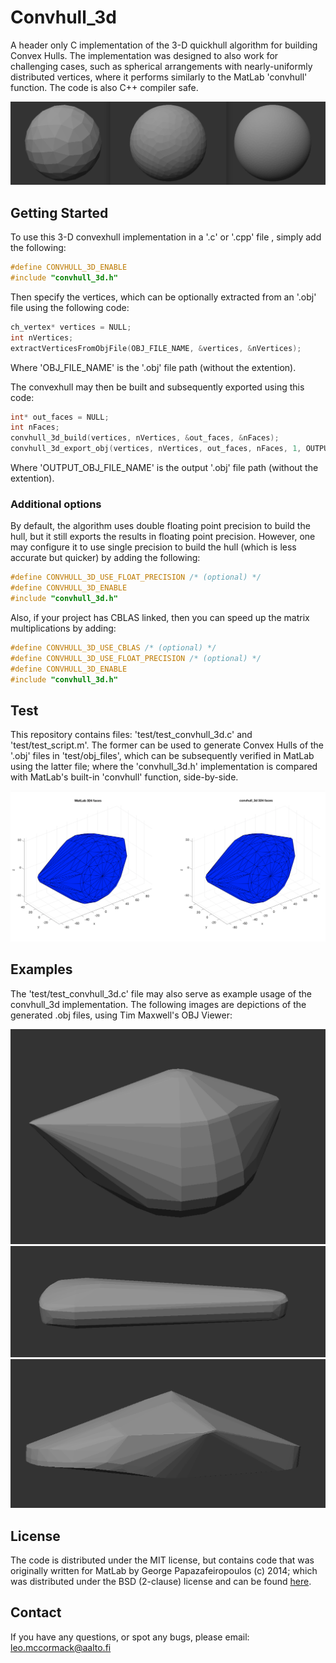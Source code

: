 # Convhull_3d

A header only C implementation of the 3-D quickhull algorithm for building Convex Hulls. The implementation was designed to also work for challenging cases, such as spherical arrangements with nearly-uniformly distributed vertices, where it performs similarly to the MatLab 'convhull' function. The code is also C++ compiler safe.

![](images/sph_tdesigns.png)

## Getting Started

To use this 3-D convexhull implementation in a '.c' or '.cpp' file , simply add the following:

```c
#define CONVHULL_3D_ENABLE
#include "convhull_3d.h"
```

Then specify the vertices, which can be optionally extracted from an '.obj' file using the following code:

```c
ch_vertex* vertices = NULL;
int nVertices;
extractVerticesFromObjFile(OBJ_FILE_NAME, &vertices, &nVertices);
```

Where 'OBJ_FILE_NAME' is the '.obj' file path (without the extention).

The convexhull may then be built and subsequently exported using this code:
```c
int* out_faces = NULL;
int nFaces;
convhull_3d_build(vertices, nVertices, &out_faces, &nFaces);
convhull_3d_export_obj(vertices, nVertices, out_faces, nFaces, 1, OUTPUT_OBJ_FILE_NAME);
```

Where 'OUTPUT_OBJ_FILE_NAME' is the output '.obj' file path (without the extention).

### Additional options

By default, the algorithm uses double floating point precision to build the hull, but it still exports the results in floating point precision. However, one may configure it to use single precision to build the hull (which is less accurate but quicker) by adding the following:
```c
#define CONVHULL_3D_USE_FLOAT_PRECISION /* (optional) */
#define CONVHULL_3D_ENABLE
#include "convhull_3d.h"
```

Also, if your project has CBLAS linked, then you can speed up the matrix multiplications by adding:
```c
#define CONVHULL_3D_USE_CBLAS /* (optional) */
#define CONVHULL_3D_USE_FLOAT_PRECISION /* (optional) */
#define CONVHULL_3D_ENABLE
#include "convhull_3d.h"
```

## Test

This repository contains files: 'test/test_convhull_3d.c' and 'test/test_script.m'. The former can be used to generate Convex Hulls of the '.obj' files in 'test/obj_files', which can be subsequently verified in MatLab using the latter file; where the 'convhull_3d.h' implementation is compared with MatLab's built-in 'convhull' function, side-by-side.

![](images/teapot_matlab.png)

## Examples

The 'test/test_convhull_3d.c' file may also serve as example usage of the convhull_3d implementation. The following images are depictions of the generated .obj files, using Tim Maxwell's OBJ Viewer:

![](images/teapot.png)
![](images/violin_case.png)
![](images/sandal.png)

## License

The code is distributed under the MIT license, but contains code that was originally written for MatLab by George Papazafeiropoulos (c) 2014; which was distributed under the BSD (2-clause) license and can be found [here](https://se.mathworks.com/matlabcentral/fileexchange/48509-computational-geometry-toolbox?focused=3851286&tab=function).

## Contact

If you have any questions, or spot any bugs, please email: leo.mccormack@aalto.fi

